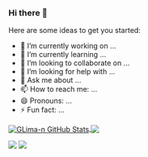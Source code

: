 ### Hi there 👋
Here are some ideas to get you started:

- 🔭 I’m currently working on ...
- 🌱 I’m currently learning ...
- 👯 I’m looking to collaborate on ...
- 🤔 I’m looking for help with ...
- 💬 Ask me about ...
- 📫 How to reach me: ...
- 😄 Pronouns: ...
- ⚡ Fun fact: ...
</a>
<a href="https://github.com/GLima-n/GLima-n">
  <img align="center" src="https://github-readme-stats.vercel.app/api?username=GLima-n&show_icons=true&line_height=20&count_private=true&title_color=ffffff&text_color=c9cacc&icon_color=10bbc8a&bg_color=1d1f20" alt="GLima-n GitHub Stats" />

<a href="https://github.com/GLima-n/GLima-n">
  <img align="center" src="https://github-readme-stats.vercel.app/api/top-langs/?username=GLima-n&hide=java,html,tex&title_color=ffffff&text_color=c9cacc&icon_color=10bbc8a&bg_color=1d1f21&langs_count=3" /> 
  
  
[<img src = "https://img.shields.io/badge/instagram-%23E4405F.svg?&style=for-the-badge&logo=instagram&logoColor=white">](https://www.instagram.com/gllima_n/) [<img src = "https://img.shields.io/badge/facebook-%231877F2.svg?&style=for-the-badge&logo=facebook&logoColor=white">](https://www.facebook.com/profile.php?id=100004652708786)

